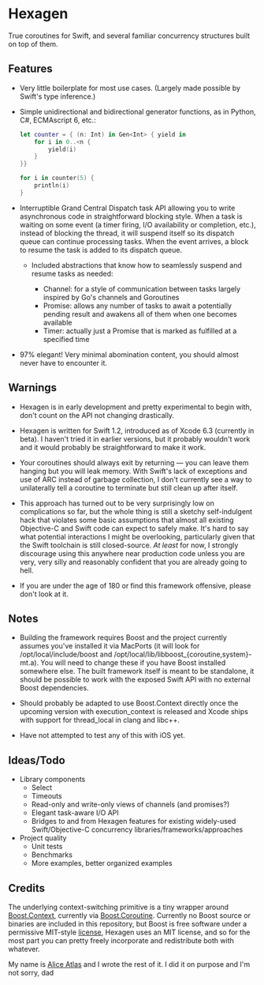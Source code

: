 Hexagen
=======

True coroutines for Swift, and several familiar concurrency structures built on top of them.

Features
--------

* Very little boilerplate for most use cases. (Largely made possible by Swift's type inference.)

* Simple unidirectional and bidirectional generator functions, as in Python, C#, ECMAscript 6, etc.:

  ```swift
  let counter = { (n: Int) in Gen<Int> { yield in
      for i in 0..<n {
          yield(i)
      }
  }}

  for i in counter(5) {
      println(i)
  }
  ```

* Interruptible Grand Central Dispatch task API allowing you to write asynchronous code in straightforward blocking style. When a task is waiting on some event (a timer firing, I/O availability or completion, etc.), instead of blocking the thread, it will suspend itself so its dispatch queue can continue processing tasks. When the event arrives, a block to resume the task is added to its dispatch queue.

    * Included abstractions that know how to seamlessly suspend and resume tasks as needed:

        * Channel: for a style of communication between tasks largely inspired by Go's channels and Goroutines
        * Promise: allows any number of tasks to await a potentially pending result and awakens all of them when one becomes available
        * Timer: actually just a Promise<Void> that is marked as fulfilled at a specified time

* 97% elegant! Very minimal abomination content, you should almost never have to encounter it.


Warnings
--------

* Hexagen is in early development and pretty experimental to begin with, don't count on the API not changing drastically.

* Hexagen is written for Swift 1.2, introduced as of Xcode 6.3 (currently in beta). I haven't tried it in earlier versions, but it probably wouldn't work and it would probably be straightforward to make it work.

* Your coroutines should always exit by returning — you can leave them hanging but you will leak memory. With Swift's lack of exceptions and use of ARC instead of garbage collection, I don't currently see a way to unilaterally tell a coroutine to terminate but still clean up after itself.

* This approach has turned out to be very surprisingly low on complications so far, but the whole thing is still a sketchy self-indulgent hack that violates some basic assumptions that almost all existing Objective-C and Swift code can expect to safely make. It's hard to say what potential interactions I might be overlooking, particularly given that the Swift toolchain is still closed-source. *At least* for now, I strongly discourage using this anywhere near production code unless you are very, very silly and reasonably confident that you are already going to hell.

* If you are under the age of 180 or find this framework offensive, please don't look at it.

Notes
-----

* Building the framework requires Boost and the project currently assumes you've installed it via MacPorts (it will look for /opt/local/include/boost and /opt/local/lib/libboost_{coroutine,system}-mt.a). You will need to change these if you have Boost installed somewhere else. The built framework itself is meant to be standalone, it should be possible to work with the exposed Swift API with no external Boost dependencies.

* Should probably be adapted to use Boost.Context directly once the upcoming version with execution\_context is released and Xcode ships with support for thread\_local in clang and libc++.

* Have not attempted to test any of this with iOS yet.

Ideas/Todo
----------

* Library components
    * Select
    * Timeouts
    * Read-only and write-only views of channels (and promises?)
    * Elegant task-aware I/O API
    * Bridges to and from Hexagen features for existing widely-used Swift/Objective-C concurrency libraries/frameworks/approaches
* Project quality
    * Unit tests
    * Benchmarks
    * More examples, better organized examples

Credits
-------

The underlying context-switching primitive is a tiny wrapper around [Boost.Context](http://www.boost.org/libs/context/), currently via [Boost.Coroutine](http://www.boost.org/libs/coroutine/). Currently no Boost source or binaries are included in this repository, but Boost is free software under a permissive MIT-style [license](http://www.boost.org/users/license.html), Hexagen uses an MIT license, and so for the most part you can pretty freely incorporate and redistribute both with whatever.

My name is [Alice Atlas](https://github.com/aliceatlas) and I wrote the rest of it. I did it on purpose and I'm not sorry, dad